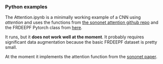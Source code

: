 ### Python examples

The Attention.ipynb is a minimally working example of a CNN using *attention* and uses the functions from [the sononet attention github repo](https://github.com/ozan-oktay/Attention-Gated-Networks) and the FRDEEPF Pytorch class from [here](https://hongmingtang060313.github.io/FR-DEEP/).

It runs, but it **does not work well at the moment**. It probably requires significant data augmentation because the basic FRDEEPF dataset is pretty small. 

At the moment it implements the attention function from the [sononet paper](https://github.com/as595/Attention-MSc/blob/master/PAPERS/sononet.pdf).
